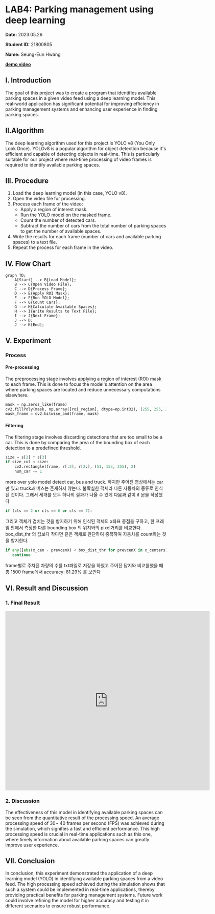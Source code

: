 # LAB4: Parking management using deep learning

**Date:** 2023.05.26

**Student ID:** 21800805

**Name:**  Seung-Eun Hwang

**[demo video](https://youtu.be/vEExP6lvqUQ)**

## I. Introduction

The goal of this project was to create a program that identifies available parking spaces in a given video feed using a deep learning model. This real-world application has significant potential for improving efficiency in parking management systems and enhancing user experience in finding parking spaces.



## II.Algorithm

The deep learning algorithm used for this project is YOLO v8 (You Only Look Once). YOLOv8 is a popular algorithm for object detection because it's efficient and capable of detecting objects in real-time. This is particularly suitable for our project where real-time processing of video frames is required to identify available parking spaces.



## III. Procedure

1. Load the deep learning model (in this case, YOLO v8).
2. Open the video file for processing.
3. Process each frame of the video:
   - Apply a region of interest mask.
   - Run the YOLO model on the masked frame.
   - Count the number of detected cars.
   - Subtract the number of cars from the total number of parking spaces to get the number of available spaces.
4. Write the results for each frame (number of cars and available parking spaces) to a text file.
5. Repeat the process for each frame in the video.



## IV. Flow Chart

```mermaid
graph TD;
    A[Start] --> B{Load Model};
    B --> C{Open Video File};
    C --> D{Process Frame};
    D --> E{Apply ROI Mask};
    E --> F{Run YOLO Model};
    F --> G{Count Cars};
    G --> H{Calculate Available Spaces};
    H --> I{Write Results to Text File};
    I --> J{Next Frame};
    J --> D;
    J --> K[End];
```

## V. Experiment

### Process

#### Pre-processing

The preprocessing stage involves applying a region of interest (ROI) mask to each frame. This is done to focus the model's attention on the area where parking spaces are located and reduce unnecessary computations elsewhere.

```python
mask = np.zeros_like(frame)
cv2.fillPoly(mask, np.array([roi_region], dtype=np.int32), (255, 255, 255))
mask_frame = cv2.bitwise_and(frame, mask)
```



#### Filtering

The filtering stage involves discarding detections that are too small to be a car. This is done by comparing the area of the bounding box of each detection to a predefined threshold.

```python
size = s[2] * s[3]
if size_cut < size:
    cv2.rectangle(frame, r[:2], r[2:], (51, 153, 255), 2)
    num_car += 1
```



more over yolo model detect car, bus and truck.  하지만 주어진 영상에서는 car만 있고 truck과 버스는 존재하지 않는다. 불확실한 객체라 다른 자동차의 종류로 인식된 것이다. 그래서 세개를 모두 하나의 결과가 나올 수 있게 다음과 같이 if 문을 작성했다

```python
if (cls == 2 or cls == 6 or cls == 7):
```



그리고 객체가 겹치는 것을 방지하기 위해 인식된 객체의 x좌표 중점을 구하고, 한 프레임 안에서 측정한 다른 bounding box 의 위치와의 pixel거리를 비교한다. box_dist_thr 의 값보다 작다면 같은 객체로 판단하여 중복하여 자동차를 count하는 것을 방지한다.

```python
if any([abs(x_cen - prevcenX) < box_dist_thr for prevcenX in x_centers]):  
   continue
```



frame별로 주차된 차량의 수를 txt파일로 저장을 하였고 주어진 답지와 비교를했을 때 총 1500 frame에서 accuracy: 81.29% 를 보인다



## VI. Result and Discussion

### 1. Final Result

<iframe width="640" height="560" src="https://www.youtube.com/embed/vEExP6lvqUQ" title="YouTube video player" frameborder="0" allow="accelerometer; autoplay; clipboard-write; encrypted-media; gyroscope; picture-in-picture; web-share" allowfullscreen></iframe>

### 2. Discussion

The effectiveness of this model in identifying available parking spaces can be seen from the quantitative result of the processing speed. An average processing speed of 30~ 40 frames per second (FPS) was achieved during the simulation, which signifies a fast and efficient performance. This high processing speed is crucial in real-time applications such as this one, where timely information about available parking spaces can greatly improve user experience.



## VII. Conclusion

In conclusion, this experiment demonstrated the application of a deep learning model (YOLO) in identifying available parking spaces from a video feed. The high processing speed achieved during the simulation shows that such a system could be implemented in real-time applications, thereby providing practical benefits for parking management systems. Future work could involve refining the model for higher accuracy and testing it in different scenarios to ensure robust performance.